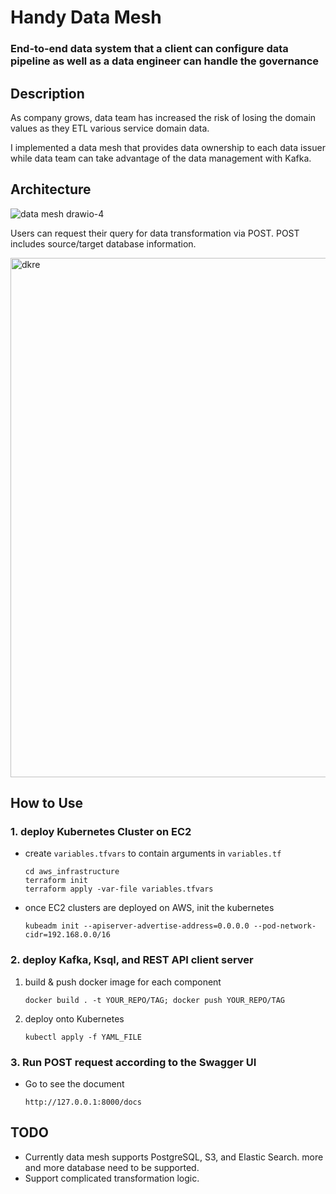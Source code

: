 # Handy Data Mesh

### End-to-end data system that a client can configure data pipeline as well as a data engineer can handle the governance


## Description


As company grows, data team has increased the risk of losing the domain values as they ETL various service domain data.

I implemented a data mesh that provides data ownership to each data issuer 
while data team can take advantage of the data management with Kafka.

## Architecture 

![data mesh drawio-4](https://user-images.githubusercontent.com/74975256/176082480-84112fbc-fab2-40b1-b4f9-fd0caf260c2c.png)


Users can request their query for data transformation via POST. 
POST includes source/target database information.

<img width="831" alt="dkre" src="https://user-images.githubusercontent.com/74975256/176082569-b31a409d-abf7-429d-bc9c-edd24e388549.png">


## How to Use

### 1. deploy Kubernetes Cluster on EC2

* create `variables.tfvars` to contain arguments in `variables.tf`
    ```
    cd aws_infrastructure
    terraform init
    terraform apply -var-file variables.tfvars
    ```

* once EC2 clusters are deployed on AWS, init the kubernetes
    ```
    kubeadm init --apiserver-advertise-address=0.0.0.0 --pod-network-cidr=192.168.0.0/16 
    ```

### 2. deploy Kafka, Ksql, and REST API client server

1. build & push docker image for each component
    ```
   docker build . -t YOUR_REPO/TAG; docker push YOUR_REPO/TAG 
   ```
2. deploy onto Kubernetes
    ```
   kubectl apply -f YAML_FILE
   ```

### 3. Run POST request according to the Swagger UI
* Go to see the document
    ```
    http://127.0.0.1:8000/docs
    ```

## TODO


* Currently data mesh supports PostgreSQL, S3, and Elastic Search. more and more database
  need to be supported.
* Support complicated transformation logic. 
